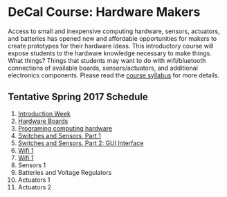 # DeCal Course: Hardware Makers

Access to small and inexpensive computing hardware, sensors, actuators, and batteries has opened new and affordable opportunities for makers to create prototypes for their hardware ideas. This introductory course will expose students to the hardware knowledge necessary to make things. What things? Things that students may want to do with wifi/bluetooth connections of available boards, sensors/actuators, and additional electronics components. Please read the [course syllabus](https://people.eecs.berkeley.edu/~jpduarte/resources/DeCalCourseHardwareMakers.pdf) for more details.

## Tentative Spring 2017 Schedule

1. [Introduction Week](https://github.com/jpduarteeecs/hardwaremakers/blob/master/labs_sp17/introduction/intro.md)
2. [Hardware Boards](https://github.com/jpduarteeecs/hardwaremakers/blob/master/labs_sp17/angklung/angkulng.md)
3. [Programing computing hardware](https://github.com/jpduarteeecs/hardwaremakers/blob/master/labs_sp17/statemachine/statemachine.md)
4. [Switches and Sensors, Part 1](https://github.com/jpduarteeecs/hardwaremakers/blob/master/labs_sp17/pressuresensor/pressure_sensor.md)
5. [Switches and Sensors, Part 2: GUI Interface](https://github.com/jpduarteeecs/hardwaremakers/blob/master/labs_sp17/pressuresensor/pressure_sensor_gui.md)
6. [Wifi 1](https://github.com/jpduarteeecs/hardwaremakers/blob/master/labs_sp17/wifi/wifi.md)
7. [Wifi 1](https://github.com/jpduarteeecs/hardwaremakers/blob/master/labs_sp17/wifi/wifi2.md)
8. Sensors 1
9. Batteries and Voltage Regulators
10. Actuators 1
11. Actuators 2
